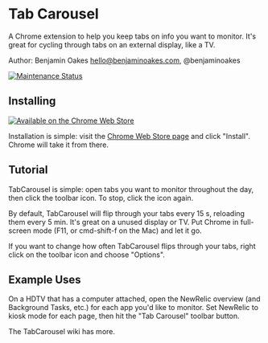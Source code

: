 Tab Carousel
============

A Chrome extension to help you keep tabs on info you want to monitor.  It's great for cycling through tabs on an external display, like a TV.

Author: Benjamin Oakes <hello@benjaminoakes.com>, @benjaminoakes

[![Maintenance Status](http://stillmaintained.com/benjaminoakes/TabCarousel.png)](http://stillmaintained.com/benjaminoakes/TabCarousel)

Installing
----------

[![Available on the Chrome Web Store](http://code.google.com/chrome/webstore/images/branding/ChromeWebStore_BadgeWBorder_v2_206x58.png)](http://chrome.google.com/webstore/detail/ddldimidiliclngjipajmjjiakhbcohn)

Installation is simple:  visit the [Chrome Web Store page](http://chrome.google.com/webstore/detail/ddldimidiliclngjipajmjjiakhbcohn) and click "Install".  Chrome will take it from there.

Tutorial
--------

TabCarousel is simple:  open tabs you want to monitor throughout the day, then click the toolbar icon.  To stop, click the icon again.

By default, TabCarousel will flip through your tabs every 15 s, reloading them every 5 min.  It's great on a unused display or TV.  Put Chrome in full-screen mode (F11, or cmd-shift-f on the Mac) and let it go.

If you want to change how often TabCarousel flips through your tabs, right click on the toolbar icon and choose "Options".

Example Uses
------------

On a HDTV that has a computer attached, open the NewRelic overview (and Background Tasks, etc.) for each app you'd like to monitor.  Set NewRelic to kiosk mode for each page, then hit the "Tab Carousel" toolbar button.

The TabCarousel wiki has more.
